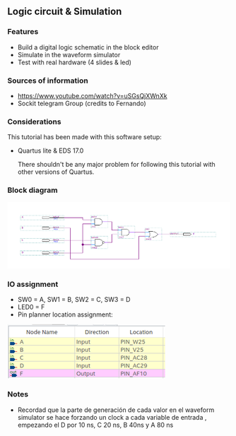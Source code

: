 Logic circuit & Simulation
-----

### Features

* Build a digital logic schematic in the block editor
* Simulate in the waveform simulator
* Test with real hardware (4 slides & led)

### Sources of information

* https://www.youtube.com/watch?v=uSGsQjXWnXk
* Sockit telegram Group (credits to Fernando)

### Considerations

This tutorial has been made with this software setup:

* Quartus lite & EDS 17.0

  There shouldn't be any major problem for following this tutorial with other versions of Quartus.

### Block diagram
![](./block-diagram.png)

### IO assignment

* SW0 = A, SW1 = B, SW2 = C, SW3 = D
* LED0 = F
* Pin planner location assignment:

![image-20210106000604643](pin-planner.png)



### Notes 

* Recordad que la parte de generación de cada valor en el waveform simulator se hace forzando un clock a cada variable de entrada , empezando el D por 10 ns, C 20 ns, B 40ns y A 80 ns